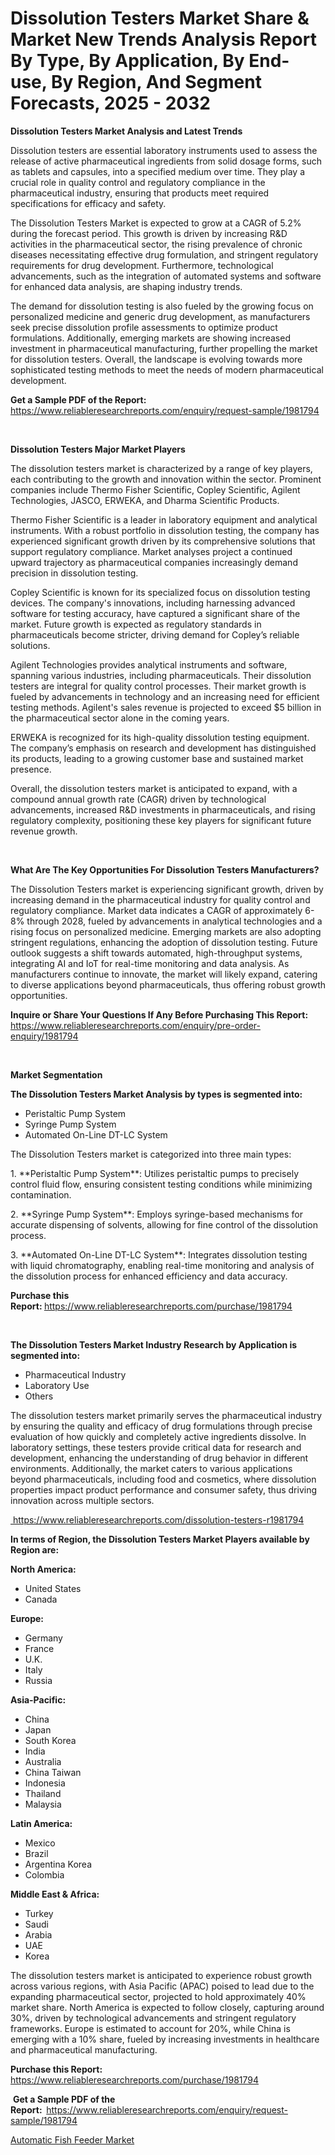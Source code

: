 <p><h1>Dissolution Testers Market Share & Market New Trends Analysis Report By Type, By Application, By End-use, By Region, And Segment Forecasts, 2025 - 2032</h1></p><p><strong>Dissolution Testers Market Analysis and Latest Trends</strong></p>
<p><p>Dissolution testers are essential laboratory instruments used to assess the release of active pharmaceutical ingredients from solid dosage forms, such as tablets and capsules, into a specified medium over time. They play a crucial role in quality control and regulatory compliance in the pharmaceutical industry, ensuring that products meet required specifications for efficacy and safety.</p><p>The Dissolution Testers Market is expected to grow at a CAGR of 5.2% during the forecast period. This growth is driven by increasing R&D activities in the pharmaceutical sector, the rising prevalence of chronic diseases necessitating effective drug formulation, and stringent regulatory requirements for drug development. Furthermore, technological advancements, such as the integration of automated systems and software for enhanced data analysis, are shaping industry trends. </p><p>The demand for dissolution testing is also fueled by the growing focus on personalized medicine and generic drug development, as manufacturers seek precise dissolution profile assessments to optimize product formulations. Additionally, emerging markets are showing increased investment in pharmaceutical manufacturing, further propelling the market for dissolution testers. Overall, the landscape is evolving towards more sophisticated testing methods to meet the needs of modern pharmaceutical development.</p></p>
<p><strong>Get a Sample PDF of the Report:&nbsp;</strong> <a href="https://www.reliableresearchreports.com/enquiry/request-sample/1981794?utm_campaign=3022&utm_medium=2&utm_source=Github&utm_content=ia&utm_term=10042025&utm_id=dissolution-testers">https://www.reliableresearchreports.com/enquiry/request-sample/1981794</a></p>
<p>&nbsp;</p>
<p><strong>Dissolution Testers Major Market Players</strong></p>
<p><p>The dissolution testers market is characterized by a range of key players, each contributing to the growth and innovation within the sector. Prominent companies include Thermo Fisher Scientific, Copley Scientific, Agilent Technologies, JASCO, ERWEKA, and Dharma Scientific Products.</p><p>Thermo Fisher Scientific is a leader in laboratory equipment and analytical instruments. With a robust portfolio in dissolution testing, the company has experienced significant growth driven by its comprehensive solutions that support regulatory compliance. Market analyses project a continued upward trajectory as pharmaceutical companies increasingly demand precision in dissolution testing.</p><p>Copley Scientific is known for its specialized focus on dissolution testing devices. The company's innovations, including harnessing advanced software for testing accuracy, have captured a significant share of the market. Future growth is expected as regulatory standards in pharmaceuticals become stricter, driving demand for Copley’s reliable solutions.</p><p>Agilent Technologies provides analytical instruments and software, spanning various industries, including pharmaceuticals. Their dissolution testers are integral for quality control processes. Their market growth is fueled by advancements in technology and an increasing need for efficient testing methods. Agilent's sales revenue is projected to exceed $5 billion in the pharmaceutical sector alone in the coming years.</p><p>ERWEKA is recognized for its high-quality dissolution testing equipment. The company’s emphasis on research and development has distinguished its products, leading to a growing customer base and sustained market presence.</p><p>Overall, the dissolution testers market is anticipated to expand, with a compound annual growth rate (CAGR) driven by technological advancements, increased R&D investments in pharmaceuticals, and rising regulatory complexity, positioning these key players for significant future revenue growth.</p></p>
<p>&nbsp;</p>
<p><strong>What Are The Key Opportunities For Dissolution Testers Manufacturers?</strong></p>
<p><p>The Dissolution Testers market is experiencing significant growth, driven by increasing demand in the pharmaceutical industry for quality control and regulatory compliance. Market data indicates a CAGR of approximately 6-8% through 2028, fueled by advancements in analytical technologies and a rising focus on personalized medicine. Emerging markets are also adopting stringent regulations, enhancing the adoption of dissolution testing. Future outlook suggests a shift towards automated, high-throughput systems, integrating AI and IoT for real-time monitoring and data analysis. As manufacturers continue to innovate, the market will likely expand, catering to diverse applications beyond pharmaceuticals, thus offering robust growth opportunities.</p></p>
<p><strong>Inquire or Share Your Questions If Any Before Purchasing This Report:</strong> <a href="https://www.reliableresearchreports.com/enquiry/pre-order-enquiry/1981794?utm_campaign=3022&utm_medium=2&utm_source=Github&utm_content=ia&utm_term=10042025&utm_id=dissolution-testers">https://www.reliableresearchreports.com/enquiry/pre-order-enquiry/1981794</a></p>
<p>&nbsp;</p>
<p><strong>Market Segmentation</strong></p>
<p><strong>The Dissolution Testers Market Analysis by types is segmented into:</strong></p>
<p><ul><li>Peristaltic Pump System</li><li>Syringe Pump System</li><li>Automated On-Line DT-LC System</li></ul></p>
<p><p>The Dissolution Testers market is categorized into three main types: </p><p>1. **Peristaltic Pump System**: Utilizes peristaltic pumps to precisely control fluid flow, ensuring consistent testing conditions while minimizing contamination.</p><p>2. **Syringe Pump System**: Employs syringe-based mechanisms for accurate dispensing of solvents, allowing for fine control of the dissolution process.</p><p>3. **Automated On-Line DT-LC System**: Integrates dissolution testing with liquid chromatography, enabling real-time monitoring and analysis of the dissolution process for enhanced efficiency and data accuracy.</p></p>
<p><strong>Purchase this Report:&nbsp;</strong><a href="https://www.reliableresearchreports.com/purchase/1981794?utm_campaign=3022&utm_medium=2&utm_source=Github&utm_content=ia&utm_term=10042025&utm_id=dissolution-testers">https://www.reliableresearchreports.com/purchase/1981794</a></p>
<p>&nbsp;</p>
<p><strong>The Dissolution Testers Market Industry Research by Application is segmented into:</strong></p>
<p><ul><li>Pharmaceutical Industry</li><li>Laboratory Use</li><li>Others</li></ul></p>
<p><p>The dissolution testers market primarily serves the pharmaceutical industry by ensuring the quality and efficacy of drug formulations through precise evaluation of how quickly and completely active ingredients dissolve. In laboratory settings, these testers provide critical data for research and development, enhancing the understanding of drug behavior in different environments. Additionally, the market caters to various applications beyond pharmaceuticals, including food and cosmetics, where dissolution properties impact product performance and consumer safety, thus driving innovation across multiple sectors.</p></p>
<p><a href="https://www.reliableresearchreports.com/dissolution-testers-r1981794?utm_campaign=3022&utm_medium=2&utm_source=Github&utm_content=ia&utm_term=10042025&utm_id=dissolution-testers">&nbsp;https://www.reliableresearchreports.com/dissolution-testers-r1981794</a></p>
<p><strong>In terms of Region, the Dissolution Testers Market Players available by Region are:</strong></p>
<p>
    <p> <strong> North America: </strong>
        <ul>
            <li>United States</li>
            <li>Canada</li>
        </ul>
        </p> 
    <p> <strong> Europe: </strong>
        <ul>
            <li>Germany</li>
            <li>France</li>
            <li>U.K.</li>
            <li>Italy</li>
            <li>Russia</li>
        </ul>
        </p> 
    <p> <strong> Asia-Pacific: </strong>
        <ul>
            <li>China</li>
            <li>Japan</li>
            <li>South Korea</li>
            <li>India</li>
            <li>Australia</li>
            <li>China Taiwan</li>
            <li>Indonesia</li>
            <li>Thailand</li>
            <li>Malaysia</li>
        </ul>
        </p> 
    <p> <strong> Latin America: </strong>
        <ul>
            <li>Mexico</li>
            <li>Brazil</li>
            <li>Argentina Korea</li>
            <li>Colombia</li>
        </ul>
        </p> 
    <p> <strong> Middle East & Africa: </strong>
        <ul>
            <li>Turkey</li>
            <li>Saudi</li>
            <li>Arabia</li>
            <li>UAE</li>
            <li>Korea</li>
        </ul>
    </p>
    </p>
<p><p>The dissolution testers market is anticipated to experience robust growth across various regions, with Asia Pacific (APAC) poised to lead due to the expanding pharmaceutical sector, projected to hold approximately 40% market share. North America is expected to follow closely, capturing around 30%, driven by technological advancements and stringent regulatory frameworks. Europe is estimated to account for 20%, while China is emerging with a 10% share, fueled by increasing investments in healthcare and pharmaceutical manufacturing.</p></p>
<p><strong>Purchase this Report: </strong><a href="https://www.reliableresearchreports.com/purchase/1981794?utm_campaign=3022&utm_medium=2&utm_source=Github&utm_content=ia&utm_term=10042025&utm_id=dissolution-testers">https://www.reliableresearchreports.com/purchase/1981794</a></p>
<p>&nbsp;<strong>Get a Sample PDF of the Report:&nbsp;&nbsp;</strong><a href="https://www.reliableresearchreports.com/enquiry/request-sample/1981794?utm_campaign=3022&utm_medium=2&utm_source=Github&utm_content=ia&utm_term=10042025&utm_id=dissolution-testers">https://www.reliableresearchreports.com/enquiry/request-sample/1981794</a></p>
<p><strong></strong></p>
<p><p><a href="https://github.com/akaalahk/Market-Research-Report-List-1/blob/main/automatic-fish-feeder-market.md?utm_campaign=3022&utm_medium=2&utm_source=Github&utm_content=ia&utm_term=10042025&utm_id=dissolution-testers">Automatic Fish Feeder Market</a></p></p>